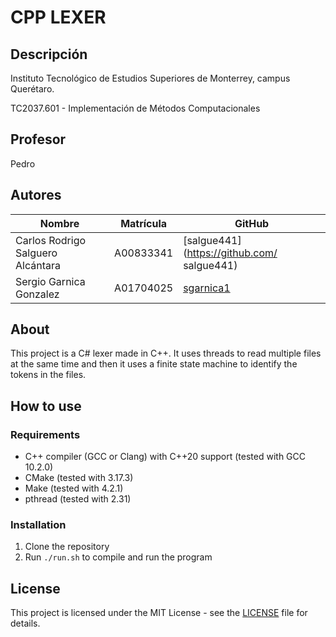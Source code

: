 # CPP LEXER

## Descripción

Instituto Tecnológico de Estudios Superiores de Monterrey, campus Querétaro.

TC2037.601 - Implementación de Métodos Computacionales

## Profesor

Pedro

## Autores

| Nombre                            | Matrícula | GitHub                                     |
| --------------------------------- | --------- | ------------------------------------------ |
| Carlos Rodrigo Salguero Alcántara | A00833341 | [salgue441](https://github.com/ salgue441) |
| Sergio Garnica Gonzalez           | A01704025 | [sgarnica1](https://github.com/sgarnica1)  |

## About

This project is a C# lexer made in C++. It uses threads to read multiple files
at the same time and then it uses a finite state machine to identify the tokens
in the files.

## How to use

### Requirements

- C++ compiler (GCC or Clang) with C++20 support (tested with GCC 10.2.0)
- CMake (tested with 3.17.3)
- Make (tested with 4.2.1)
- pthread (tested with 2.31)

### Installation

1. Clone the repository
2. Run `./run.sh` to compile and run the program

## License

This project is licensed under the MIT License - see the [LICENSE](LICENSE) file for details.
